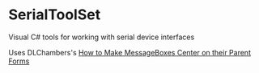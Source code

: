 # SerialToolSet
Visual C# tools for working with serial device interfaces

Uses DLChambers's [How to Make MessageBoxes Center on their Parent Forms](https://www.codeproject.com/Articles/59483/How-to-make-MessageBoxes-center-on-their-parent-fo)
